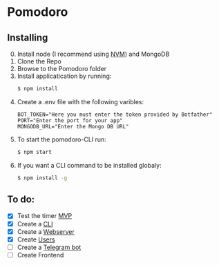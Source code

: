 # Pomodoro

## Installing

0. Install node (I recommend using [NVM](https://github.com/nvm-sh/nvm)) and MongoDB
1. Clone the Repo
2. Browse to the Pomodoro folder
3. Install applicatication by running: 
    ```sh
    $ npm install
    ```
4. Create a .env file with the following varibles:
    ```
    BOT_TOKEN="Here you must enter the token provided by Botfather"
    PORT="Enter the port for your app"
    MONGODB_URL="Enter the Mongo DB URL"
    ```
5. To start the pomodoro-CLI run:
    ```sh
    $ npm start
    ```
6. If you want a CLI command to be installed globaly:
    ```sh
    $ npm install -g
    ```

## To do:

- [x] Test the timer [MVP](https://github.com/ArthurPieri/Pomodoro/tree/basic)
- [x] Create a [CLI](https://github.com/ArthurPieri/Pomodoro/tree/cli)
- [x] Create a [Webserver](https://github.com/ArthurPieri/Pomodoro/tree/webserver)
- [x] Create [Users](https://github.com/ArthurPieri/Pomodoro/tree/users)
- [ ] Create a [Telegram bot](https://github.com/ArthurPieri/Pomodoro/tree/telegram-bot)
- [ ] Create Frontend